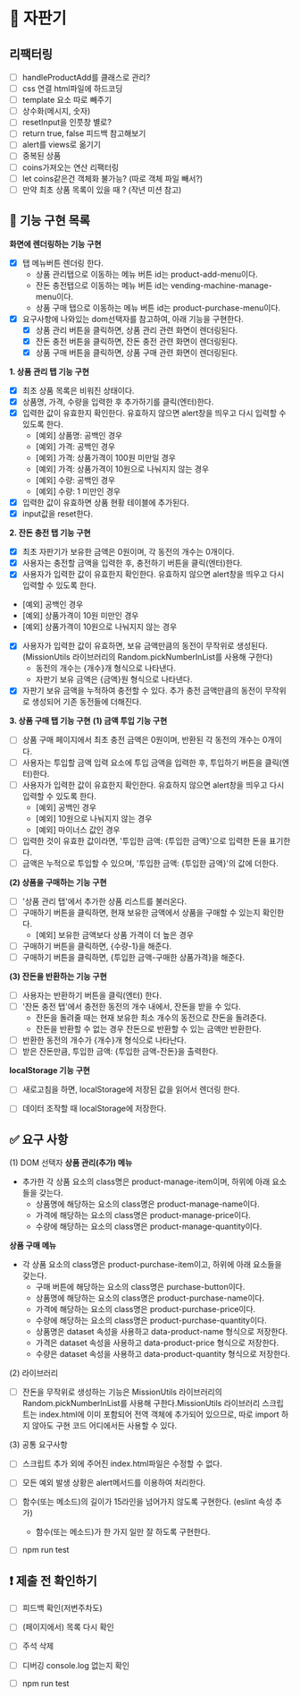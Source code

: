 # 🥤 자판기
## 리팩터링
- [ ] handleProductAdd를 클래스로 관리? 
- [ ] css 연결 html파일에 하드코딩 
- [ ] template 요소 따로 빼주기 
- [ ] 상수화(메시지, 숫자)
- [ ] resetInput을 인풋창 별로? 
- [ ] return true, false 피드백 참고해보기 
- [ ] alert를 views로 옮기기
- [ ] 중복된 상품
- [ ] coins가져오는 연산 리팩터링
- [ ] let coins같은건 객체화 불가능? (따로 객체 파일 빼서?)
- [ ] 만약 최초 상품 목록이 있을 때 ? (작년 미션 참고)
 ## 🎯 기능 구현 목록  
**화면에 렌더링하는 기능 구현**
- [x] 탭 메뉴버튼 렌더링 한다.  
  - 상품 관리탭으로 이동하는 메뉴 버튼 id는 product-add-menu이다.
  - 잔돈 충전탭으로 이동하는 메뉴 버튼 id는 vending-machine-manage-menu이다.
  - 상품 구매 탭으로 이동하는 메뉴 버튼 id는 product-purchase-menu이다.
- [x] 요구사항에 나와있는 dom선택자를 참고하여, 아래 기능을 구현한다. 
  - [x] 상품 관리 버튼을 클릭하면, 상품 관리 관련 화면이 렌더링된다. 
  - [x] 잔돈 충전 버튼을 클릭하면, 잔돈 충전 관련 화면이 렌더링된다. 
  - [x] 상품 구매 버튼을 클릭하면, 상품 구매 관련 화면이 렌더링된다. 

**1. 상품 관리 탭 기능 구현**
- [x] 최초 상품 목록은 비워진 상태이다. 
- [x] 상품명, 가격, 수량을 입력한 후 추가하기를 클릭(엔터)한다.
- [x] 입력한 값이 유효한지 확인한다. 유효하지 않으면 alert창을 띄우고 다시 입력할 수 있도록 한다. 
  - [예외] 상품명: 공백인 경우 
  - [예외] 가격: 공백인 경우 
  - [예외] 가격: 상품가격이 100원 미만일 경우
  - [예외] 가격: 상품가격이 10원으로 나눠지지 않는 경우
  - [예외] 수량: 공백인 경우
  - [예외] 수량: 1 미만인 경우 
- [x] 입력한 값이 유효하면 상품 현황 테이블에 추가된다. 
- [x] input값을 reset한다. 

**2. 잔돈 충전 탭 기능 구현**
- [x] 최초 자판기가 보유한 금액은 0원이며, 각 동전의 개수는 0개이다.
- [x] 사용자는 충전할 금액을 입력한 후, 충전하기 버튼을 클릭(엔터)한다.     
- [x]  사용자가 입력한 값이 유효한지 확인한다. 유효하지 않으면 alert창을 띄우고 다시 입력할 수 있도록 한다. 
  - [예외] 공백인 경우
  - [예외] 상품가격이 10원 미만인 경우 
  - [예외] 상품가격이 10원으로 나눠지지 않는 경우
- [x] 사용자가 입력한 값이 유효하면, 보유 금액만큼의 동전이 무작위로 생성된다. (MissionUtils 라이브러리의 Random.pickNumberInList를 사용해 구한다)
  - 동전의 개수는 {개수}개 형식으로 나타낸다.
  - 자판기 보유 금액은 {금액}원 형식으로 나타낸다.
- [x] 자판기 보유 금액을 누적하여 충전할 수 있다. 추가 충전 금액만큼의 동전이 무작위로 생성되어 기존 동전들에 더해진다. 

**3. 상품 구매 탭 기능 구현**
**(1) 금액 투입 기능 구현**
- [ ] 상품 구매 페이지에서 최초 충전 금액은 0원이며, 반환된 각 동전의 개수는 0개이다.
- [ ] 사용자는 투입할 금액 입력 요소에 투입 금액을 입력한 후, 투입하기 버튼을 클릭(엔터)한다.
- [ ] 사용자가 입력한 값이 유효한지 확인한다. 유효하지 않으면 alert창을 띄우고 다시 입력할 수 있도록 한다. 
  - [예외] 공백인 경우
  - [예외] 10원으로 나눠지지 않는 경우
  - [예외] 마이너스 값인 경우 
- [ ] 입력한 것이 유효한 값이라면, '투입한 금액: {투입한 금액}'으로 입력한 돈을 표기한다. 
- [ ] 금액은 누적으로 투입할 수 있으며, '투입한 금액: {투입한 금액}'의 값에 더한다. 

**(2) 상품을 구매하는 기능 구현**
- [ ] '상품 관리 탭'에서 추가한 상품 리스트를 불러온다. 
- [ ] 구매하기 버튼을 클릭하면, 현재 보유한 금액에서 상품을 구매할 수 있는지 확인한다. 
  - [예외] 보유한 금액보다 상품 가격이 더 높은 경우 
- [ ] 구매하기 버튼을 클릭하면, {수량-1}을 해준다. 
- [ ] 구매하기 버튼을 클릭하면, {투입한 금액-구매한 상품가격}을 해준다. 

**(3) 잔돈을 반환하는 기능 구현**
- [ ] 사용자는 반환하기 버튼을 클릭(엔터) 한다. 
- [ ] '잔돈 충전 탭'에서 충전한 동전의 개수 내에서, 잔돈을 받을 수 있다. 
  - 잔돈을 돌려줄 때는 현재 보유한 최소 개수의 동전으로 잔돈을 돌려준다.
  - 잔돈을 반환할 수 없는 경우 잔돈으로 반환할 수 있는 금액만 반환한다.
- [ ] 반환한 동전의 개수가 {개수}개 형식으로 나타난다. 
- [ ] 받은 잔돈만큼, 투입한 금액: {투입한 금액-잔돈}을 출력한다. 

**localStorage 기능 구현**
- [ ] 새로고침을 하면, localStorage에 저장된 값을 읽어서 렌더링 한다. 
- [ ] 데이터 조작할 때 localStorage에 저장한다. 




## ✅ 요구 사항 
(1) DOM 선택자
**상품 관리(추가) 메뉴**
- 추가한 각 상품 요소의 class명은 product-manage-item이며, 하위에 아래 요소들을 갖는다.
  - 상품명에 해당하는 요소의 class명은 product-manage-name이다.
  - 가격에 해당하는 요소의 class명은 product-manage-price이다.
  - 수량에 해당하는 요소의 class명은 product-manage-quantity이다.

**상품 구매 메뉴**
- 각 상품 요소의 class명은 product-purchase-item이고, 하위에 아래 요소들을 갖는다.
  - 구매 버튼에 해당하는 요소의 class명은 purchase-button이다.
  - 상품명에 해당하는 요소의 class명은 product-purchase-name이다.
  - 가격에 해당하는 요소의 class명은 product-purchase-price이다.
  - 수량에 해당하는 요소의 class명은 product-purchase-quantity이다.
  - 상품명은 dataset 속성을 사용하고 data-product-name 형식으로 저장한다.
  - 가격은 dataset 속성을 사용하고 data-product-price 형식으로 저장한다.
  - 수량은 dataset 속성을 사용하고 data-product-quantity 형식으로 저장한다.

(2) 라이브러리 
- [ ] 잔돈을 무작위로 생성하는 기능은 MissionUtils 라이브러리의 Random.pickNumberInList를 사용해 구한다.MissionUtils 라이브러리 스크립트는 index.html에 이미 포함되어 전역 객체에 추가되어 있으므로, 따로 import 하지 않아도 구현 코드 어디에서든 사용할 수 있다.

(3) 공통 요구사항
- [ ] 스크립트 추가 외에 주어진 index.html파일은 수정할 수 없다.
- [ ] 모든 예외 발생 상황은 alert메서드를 이용하여 처리한다.
- [ ] 함수(또는 메소드)의 길이가 15라인을 넘어가지 않도록 구현한다. (eslint 속성 추가)
  - 함수(또는 메소드)가 한 가지 일만 잘 하도록 구현한다.
- [ ] npm run test 



## ❗️ 제출 전 확인하기 
- [ ] 피드백 확인(저번주차도)
- [ ] (페이지에서) 목록 다시 확인 
- [ ] 주석 삭제 
- [ ] 디버깅 console.log 없는지 확인
- [ ] npm run test 


